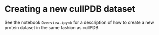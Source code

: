 # Creating a new cullPDB dataset 
See the notebook `Overview.ipynb` for a description of how to create a new
protein dataset in the same fashion as cullPDB
